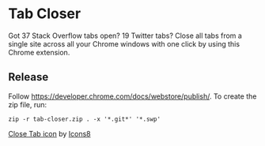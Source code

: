 # Tab Closer

Got 37 Stack Overflow tabs open? 19 Twitter tabs? Close all tabs from a single site across all your Chrome windows with one click by using this Chrome extension.

## Release

Follow https://developer.chrome.com/docs/webstore/publish/. To create the zip file, run:
```
zip -r tab-closer.zip . -x '*.git*' '*.swp'
```

<a target="_blank" href="/images/icons8-close-tab-48.png">Close Tab icon</a> by <a target="_blank" href="https://icons8.com">Icons8</a>
